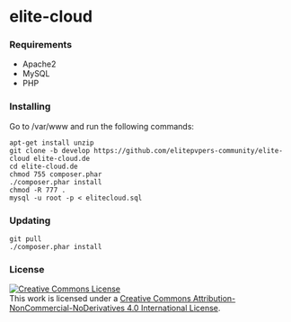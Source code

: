 # elite-cloud

### Requirements

* Apache2
* MySQL
* PHP

### Installing
 
 Go to /var/www and run the following commands:
 
    apt-get install unzip
    git clone -b develop https://github.com/elitepvpers-community/elite-cloud elite-cloud.de
    cd elite-cloud.de
    chmod 755 composer.phar
    ./composer.phar install
    chmod -R 777 .
    mysql -u root -p < elitecloud.sql
  
### Updating

    git pull
    ./composer.phar install
  
### License

<a rel="license" href="http://creativecommons.org/licenses/by-nc-nd/4.0/"><img alt="Creative Commons License" style="border-width:0" src="https://i.creativecommons.org/l/by-nc-nd/4.0/88x31.png" /></a><br />This work is licensed under a <a rel="license" href="http://creativecommons.org/licenses/by-nc-nd/4.0/">Creative Commons Attribution-NonCommercial-NoDerivatives 4.0 International License</a>.
